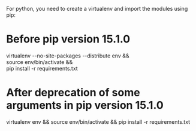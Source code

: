 For python, you need to create a virtualenv and import the modules using pip:

# Before pip version 15.1.0
virtualenv --no-site-packages --distribute env && \
    source env/bin/activate && \
    pip install -r requirements.txt

# After deprecation of some arguments in pip version 15.1.0
virtualenv env && source env/bin/activate && pip install -r requirements.txt